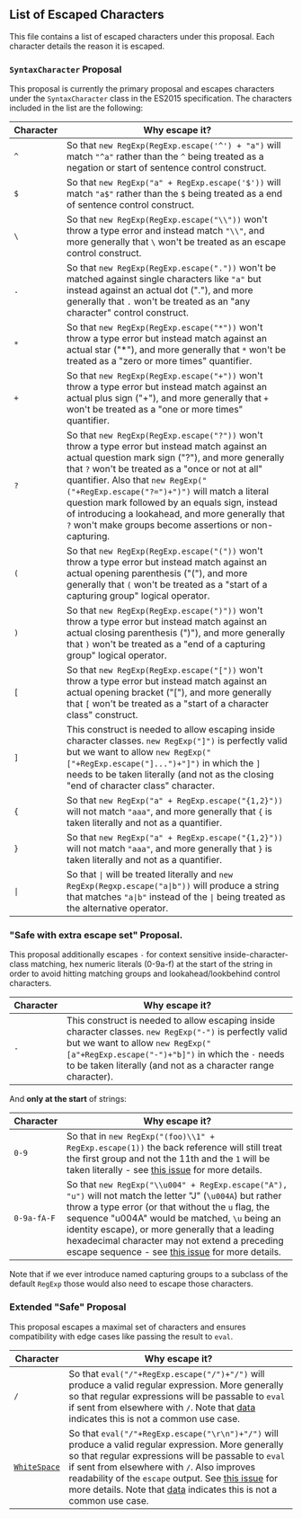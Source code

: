 ## List of Escaped Characters

This file contains a list of escaped characters under this proposal. Each character details the reason it is escaped.

### `SyntaxCharacter` Proposal

This proposal is currently the primary proposal and escapes characters under the `SyntaxCharacter` class 
in the ES2015 specification. The characters included in the list are the following:

|Character  | Why escape it?
|-----------|--------------|
| `^`       | So that `new RegExp(RegExp.escape('^') + "a")` will match `"^a"` rather than the `^` being treated as a negation or start of sentence control construct. | 
| `$`       | So that `new RegExp("a" + RegExp.escape('$'))` will match `"a$"` rather than the `$` being treated as a end of sentence control construct. | 
| `\`       | So that `new RegExp(RegExp.escape("\\"))` won't throw a type error and instead match `"\\"`, and more generally that `\` won't be treated as an escape control construct. |
| `.`       | So that `new RegExp(RegExp.escape("."))` won't be matched against single characters like `"a"` but instead against an actual dot ("."), and more generally that `.` won't be treated as an "any character" control construct. |
| `*`       | So that `new RegExp(RegExp.escape("*"))` won't throw a type error but instead match against an actual star ("*"), and more generally that `*` won't be treated as a "zero or more times" quantifier. |
| `+`       | So that `new RegExp(RegExp.escape("+"))` won't throw a type error but instead match against an actual plus sign ("+"), and more generally that `+` won't be treated as a "one or more times" quantifier. |
| `?`       | So that `new RegExp(RegExp.escape("?"))` won't throw a type error but instead match against an actual question mark sign ("?"), and more generally that `?` won't be treated as a "once or not at all" quantifier. Also that `new RegExp("("+RegExp.escape("?=")+")")` will match a literal question mark followed by an equals sign, instead of introducing a lookahead, and more generally that `?` won't make groups become assertions or non-capturing. |
| `(`       | So that `new RegExp(RegExp.escape("("))` won't throw a type error but instead match against an actual opening parenthesis  ("("), and more generally that `(` won't be treated as a "start of a capturing group" logical operator. |
| `)`       | So that `new RegExp(RegExp.escape(")"))` won't throw a type error but instead match against an actual closing parenthesis  (")"), and more generally that `)` won't be treated as a "end of a capturing group" logical operator. |
| `[`       | So that `new RegExp(RegExp.escape("["))` won't throw a type error but instead match against an actual opening bracket ("["), and more generally that `[` won't be treated as a "start of a character class" construct. |
| `]`       | This construct is needed to allow escaping inside character classes. `new RegExp("]")` is perfectly valid but we want to allow `new RegExp("["+RegExp.escape("]...")+"]")` in which the `]` needs to be taken literally (and not as the closing "end of character class" character.  |
| `{`       | So that `new RegExp("a" + RegExp.escape("{1,2}"))` will not match `"aaa"`, and more generally that `{` is taken literally and not as a quantifier. | 
| `}`       | So that `new RegExp("a" + RegExp.escape("{1,2}"))` will not match `"aaa"`, and more generally that `}` is taken literally and not as a quantifier. | 
| <code>&#124;</code>       | So that <code>&#124;</code> will be treated literally and <code>new RegExp(Regxp.escape("a&#124;b"))</code> will produce a string that matches <code>"a&#124;b"</code> instead of the <code>&#124;</code> being treated as the alternative operator. |


### "Safe with extra escape set" Proposal.

This proposal additionally escapes `-` for context sensitive inside-character-class matching, hex numeric literals (0-9a-f) at the start of the string in order to avoid hitting matching groups and lookahead/lookbehind control characters.

|Character  | Why escape it?
|-----------|--------------|
| `-`       | This construct is needed to allow escaping inside character classes. `new RegExp("-")` is perfectly valid but we want to allow `new RegExp("[a"+RegExp.escape("-")+"b]")` in which the `-` needs to be taken literally (and not as a character range character).   |

And __only at the start__ of strings: 

|Character  | Why escape it?
|-----------|--------------|
| `0-9`     | So that in `new RegExp("(foo)\\1" + RegExp.escape(1))` the back reference will still treat the first group and not the 11th and the `1` will be taken literally - see [this issue](https://github.com/benjamingr/RegExp.escape/issues/17) for more details.   | 
| `0-9a-fA-F` | So that `new RegExp("\\u004" + RegExp.escape("A"), "u")` will not match the letter "J" (`\u004A`) but rather throw a type error (or that without the `u` flag, the sequence "u004A" would be matched, `\u` being an identity escape), or more generally that a leading hexadecimal character may not extend a preceding escape sequence - see [this issue](https://github.com/benjamingr/RegExp.escape/issues/29) for more details.   | 

Note that if we ever introduce named capturing groups to a subclass of the default `RegExp` those would also need to escape those characters. 

### Extended "Safe" Proposal

This proposal escapes a maximal set of characters and ensures compatibility with edge cases like passing the result to `eval`.

|Character  | Why escape it?
|-----------|--------------|
| `/`       | So that `eval("/"+RegExp.escape("/")+"/")` will produce a valid regular expression. More generally so that regular expressions will be passable to `eval` if sent from elsewhere with `/`. Note that [data](https://github.com/benjamingr/RegExp.escape/tree/master/data) indicates this is not a common use case. |
| [`WhiteSpace`](http://www.ecma-international.org/ecma-262/6.0/index.html#table-32) | So that `eval("/"+RegExp.escape("\r\n")+"/")` will produce a valid regular expression. More generally so that regular expressions will be passable to `eval` if sent from elsewhere with `/`. Also improves readability of the `escape` output. See [this issue](https://github.com/benjamingr/RegExp.escape/issues/30) for more details. Note that [data](https://github.com/benjamingr/RegExp.escape/tree/master/data) indicates this is not a common use case. |
